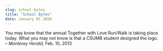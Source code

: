 ```yaml
---
slug: school-bytes
title: "School Bytes"
date: January 01 2020
---
```


<p>You may know that the annual Together with Love Run/Walk is taking place today. What you may not know is that a CSUMB student designed the logo. – <em>Monterey Herald,</em> Feb. 10, 2013
</p>
